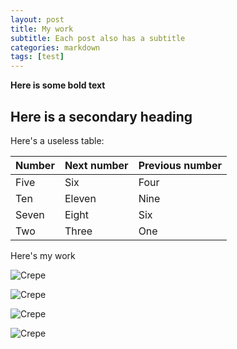 ```yaml
---
layout: post
title: My work
subtitle: Each post also has a subtitle
categories: markdown
tags: [test]
---
```


**Here is some bold text**

## Here is a secondary heading

Here's a useless table:

| Number | Next number | Previous number |
| :------ |:--- | :--- |
| Five | Six | Four |
| Ten | Eleven | Nine |
| Seven | Eight | Six |
| Two | Three | One |


Here's my work

![Crepe](https://www.canva.cn/design/DAFxT17yp38/MTmoL9g_gmZEMVj2qh2TpA/edit?utm_content=DAFxT17yp38&utm_campaign=designshare&utm_medium=link2&utm_source=sharebutton
)

![Crepe](https://www.canva.cn/design/DAFxU8A2To4/eOLE6Sw8ls4Cy13a9U4l6w/edit?utm_content=DAFxU8A2To4&utm_campaign=designshare&utm_medium=link2&utm_source=sharebutton
)

![Crepe](https://www.canva.cn/design/DAFxHyarS9g/mg9R3Qdz2BpdTaWQswaQBw/edit?utm_content=DAFxHyarS9g&utm_campaign=designshare&utm_medium=link2&utm_source=sharebutton
)

![Crepe](https://www.canva.cn/design/DAFxH2hflD4/QgMqPJ8FcJ45qm7YPtXckA/edit?utm_content=DAFxH2hflD4&utm_campaign=designshare&utm_medium=link2&utm_source=sharebutton
)
